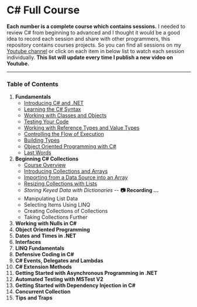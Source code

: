 # C# Full Course

**Each number is a complete course which contains sessions.**
I needed to review C# from beginning to advanced and I thought it would be a good idea to record each session and share with other programmers, this repository contains courses projects.
So you can find all sessions on my [Youtube channel](https://www.youtube.com/watch?v=YkI4Ml5iVZU&list=PLYhArLpz29AF8jyjGgMcDn-xgmjgwhJvg) or click on each item in below list to watch each session individually.
**__This list will update every time I publish a new video on Youtube.__**

---

### Table of Contents

1. **Fundamentals**
   * [Introducing C# and .NET](https://youtu.be/YkI4Ml5iVZU)
   * [Learning the C# Syntax](https://youtu.be/cG69eE4GIJI)
   * [Working with Classes and Objects](https://youtu.be/AcBxq7pubv0)
   * [Testing Your Code](https://youtu.be/6epmTk7SE3A)
   * [Working with Reference Types and Value Types](https://www.youtube.com/watch?v=RDmNJnbVgPQ)
   * [Controlling the Flow of Execution](https://www.youtube.com/watch?v=puddgcugJZ4)
   * [Building Types](https://www.youtube.com/watch?v=ALDlPP9Kkb0)
   * [Object Oriented Programming with C#](https://www.youtube.com/watch?v=nBwknnoUABk)
   * [Last Words](https://www.youtube.com/watch?v=9i8ck7yDAAI)
2. **Beginning C# Collections**
   * [Course Overview](https://www.youtube.com/watch?v=87pttSQUJlU)
   * [Introducing Collections and Arrays](https://www.youtube.com/watch?v=FWK8CnW9Vx4)
   * [Importing from a Data Source into an Array](https://www.youtube.com/watch?v=T8idRH_VUvw)
   * [Resizing Collections with Lists](https://www.youtube.com/watch?v=Y_1MeUaPVGg)
   * _Storing Keyed Data with Dictionaries_ -- **&#128247; Recording ...**
   * Manipulating List Data
   * Selecting Items Using LINQ
   * Creating Collections of Collections
   * Taking Collections Further
3. **Working with Nulls in C#**
4. **Object Oriented Programming**
5. **Dates and Times in .NET**
6. **Interfaces**
7. **LINQ Fundamentals**
8. **Defensive Coding in C#**
9. **C# Events, Delegates and Lambdas**
10. **C# Extension Methods**
11. **Getting Started with Asynchronous Programming in .NET**
12. **Automated Testing with MSTest V2**
13. **Getting Started with Dependency Injection in C#**
14. **Concurrent Collection**
15. **Tips and Traps**
